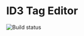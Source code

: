 # ID3 Tag Editor

![Build status](https://github.com/pqkallio/id3-tag-editor/workflows/C%20CI/badge.svg)

